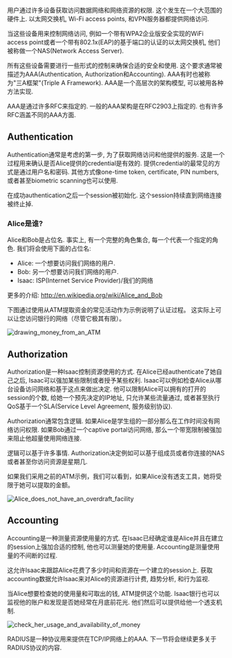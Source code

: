 用户通过许多设备获取访问数据网络和网络资源的权限. 这个发生在一个大范围的硬件上. 以太网交换机, Wi-Fi access points, 和VPN服务器都提供网络访问.

当这些设备用来控制网络访问, 例如一个带有WPA2企业版安全实现的WiFi access point或者一个带有802.1x(EAP)的基于端口的认证的以太网交换机, 他们被称做一个NAS(Network Access Server).

所有这些设备需要进行一些形式的控制来确保合适的安全和使用. 这个要求通常被描述为AAA(Authentication, Authorization和Accounting). AAA有时也被称为"三A框架"(Triple A Framework). AAA是一个高层次的架构模型, 可以被用各种方法实现.

AAA是通过许多RFC来指定的. 一般的AAA架构是在RFC2903上指定的. 也有许多RFC涵盖不同的AAA方面.

## Authentication

Authentication通常是考虑的第一步, 为了获取网络访问和他提供的服务. 这是一个过程用来确认是否Alice提供的credential是有效的. 提供credential的最常见的方式是通过用户名和密码. 其他方式像one-time token, certificate, PIN numbers, 或者甚至biometric scanning也可以使用.

在成功authentication之后一个session被初始化. 这个session持续直到网络连接被终止掉.

### Alice是谁?

Alice和Bob是占位名. 事实上, 有一个完整的角色集合, 每一个代表一个指定的角色. 我们将会使用下面的占位名:

* Alice: 一个想要访问我们网络的用户.
* Bob: 另一个想要访问我们网络的用户.
* Isaac: ISP(Internet Service Provider)/我们的网络

更多的介绍: <http://en.wikipedia.org/wiki/Alice_and_Bob>

下图通过使用从ATM提取资金的常见活动作为示例说明了认证过程。 这实际上可以让您访问银行的网络（尽管它极其有限）。

![drawing_money_from_an_ATM](https://github.com/lsqms/FreeRADIUS/blob/master/image/ch01/drawing_money_from_an_ATM.PNG?raw=true)

## Authorization
Authorization是一种Isaac控制资源使用的方式. 在Alice已经authenticate了她自己之后, Isaac可以强加某些限制或者授予某些权利. Isaac可以例如检查Alice从哪台设备访问网络和基于这点来做出决定. 他可以限制Alice可以拥有的打开的session的个数, 给她一个预先决定的IP地址, 只允许某些流量通过, 或者甚至执行QoS基于一个SLA(Service Level Agreement, 服务级别协议).

Authorization通常包含逻辑. 如果Alice是学生组的一部分那么在工作时间没有网络访问权限. 如果Bob通过一个captive portal访问网络, 那么一个带宽限制被强加来阻止他超量使用网络连接.

逻辑可以基于许多事情. Authorization决定例如可以基于组成员或者你连接的NAS或者甚至你访问资源是星期几.

如果我们采用之前的ATM示例，我们可以看到，如果Alice没有透支工具，她将受限于她可以提取的金额。

![Alice_does_not_have_an_overdraft_facility](https://github.com/lsqms/FreeRADIUS/blob/master/image/ch01/Alice_does_not_have_an_overdraft_facility.PNG?raw=true)

## Accounting
Accounting是一种测量资源使用量的方式. 在Isaac已经确定谁是Alice并且在建立的session上强加合适的控制, 他也可以测量她的使用量. Accounting是测量使用量的不间断的过程.

这允许Isaac来跟踪Alice花费了多少时间和资源在一个建立的session上. 获取accounting数据允许Isaac来对Alice的资源进行计费, 趋势分析, 和行为监视.

当Alice想要检查她的使用量和可取出的钱, ATM提供这个功能. Isaac银行也可以监视他的账户和发现是否她经常在月底前花光. 他们然后可以提供给他一个透支机制.

![check_her_usage_and_availability_of_money](https://github.com/lsqms/FreeRADIUS/blob/master/image/ch01/check_her_usage_and_availability_of_money.PNG?raw=true)

RADIUS是一种协议用来提供在TCP/IP网络上的AAA. 下一节将会继续更多关于RADIUS协议的内容.
